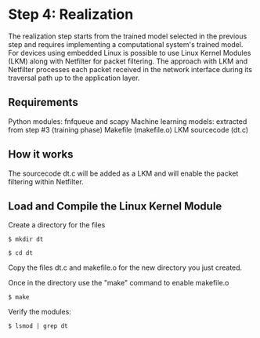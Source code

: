 # Step 4: Realization

The realization step starts from the trained model selected in the previous step and requires implementing a computational system's trained model. For devices using embedded Linux is possible to use Linux Kernel Modules (LKM) along with Netfilter for packet filtering. The approach with LKM and Netfilter processes each packet received in the network interface during its traversal path up to the application layer.

## Requirements

Python modules: fnfqueue and scapy
Machine learning models: extracted from step #3 (training phase)
Makefile (makefile.o)
LKM sourcecode (dt.c)


## How it works

The sourcecode dt.c will be added as a LKM and will enable the packet filtering within Netfilter.


## Load and Compile the Linux Kernel Module

Create a directory for the files

```
$ mkdir dt

$ cd dt
```

Copy the files dt.c and makefile.o for the new directory you just created.

Once in the directory use the "make" command to enable makefile.o

```
$ make
```

Verify the modules:

```
$ lsmod | grep dt
```
